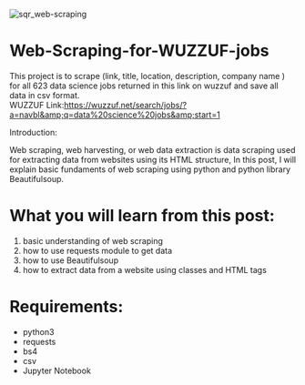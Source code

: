 ![sqr_web-scraping](https://user-images.githubusercontent.com/112936318/192073028-7879210e-dee2-4f52-a452-3d02c292422d.png)
# Web-Scraping-for-WUZZUF-jobs
This project is to scrape (link, title, location, description, company name ) for all 623 data science jobs returned in this link on wuzzuf and save all data in csv format.    
WUZZUF Link:https://wuzzuf.net/search/jobs/?a=navbl&amp;q=data%20science%20jobs&amp;start=1

Introduction:

Web scraping, web harvesting, or web data extraction is data scraping used for extracting data from websites using its HTML structure, In this post, I will explain basic fundaments of web scraping using python and python library Beautifulsoup.

# What you will learn from this post:

1. basic understanding of web scraping
2. how to use requests module to get data
3. how to use Beautifulsoup
4. how to extract data from a website using classes and HTML tags

# Requirements:
- python3
- requests
- bs4
- csv
- Jupyter Notebook

